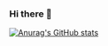 ### Hi there 👋

[![Anurag's GitHub stats](https://github-readme-stats.vercel.app/api?username=anouarkacem&count_private=true&include_all_commits=true&show_icons=true)](https://github.com/anuraghazra/github-readme-stats)


<!--
**anouarkacem/anouarkacem** is a ✨ _special_ ✨ repository because its `README.md` (this file) appears on your GitHub profile.

Here are some ideas to get you started:

- 🔭 I’m currently working on ...
- 🌱 I’m currently learning ...
- 👯 I’m looking to collaborate on ...
- 🤔 I’m looking for help with ...
- 💬 Ask me about ...
- 📫 How to reach me: ...
- 😄 Pronouns: ...
- ⚡ Fun fact: ...
-->
